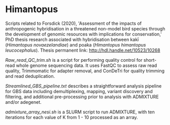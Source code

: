 # Himantopus
Scripts related to Forsdick (2020), 'Assessment of the impacts of anthropogenic hybridisation in a threatened non-model bird species through the development of genomic resources with implications for conservation,' PhD thesis research associated with hybridisation between kakī (*Himantopus novaezelandiae*) and poaka (*Himantopus himantopus leucocephalus*).
Thesis permanent link: http://hdl.handle.net/10523/10268

_Raw_read_QC_trim.sh_ is a script for performing quality control for short-read whole genome sequencing data. It uses FastQC to assess raw read quality, Trimmomatic for adapter removal, and ConDeTri for quality trimming and read deduplication.

_Streamlined_GBS_pipeline.txt_ describes a straightforward analysis pipeline for GBS data including demultiplexing, mapping, variant discovery and filtering, and additional pre-processing prior to analysis with ADMIXTURE and/or adegenet.

_admixture_array_nesi.sh_ is a SLURM script to run ADMIXTURE, with ten iterations for each value of K from 1 - 10 processed as an array. 
